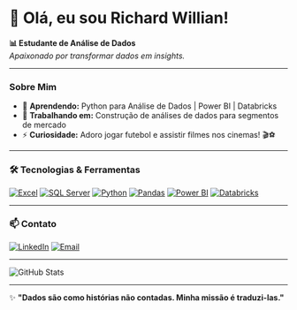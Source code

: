 # 👋 Olá, eu sou Richard Willian!

**📊 Estudante de Análise de Dados**  
*Apaixonado por transformar dados em insights.*

---

### **Sobre Mim**
- 🌱 **Aprendendo:** Python para Análise de Dados | Power BI | Databricks  
- 🚀 **Trabalhando em:** Construção de análises de dados para segmentos de mercado  
- ⚡ **Curiosidade:** Adoro jogar futebol e assistir filmes nos cinemas! 🎬⚽  

---

### **🛠️ Tecnologias & Ferramentas**  
[![Excel](https://img.shields.io/badge/Excel-217346?style=flat&logo=microsoftexcel&logoColor=white)](https://www.microsoft.com/pt-br/microsoft-365/excel)
[![SQL Server](https://img.shields.io/badge/SQL_Server-0876C8?style=flat&logo=microsoftsqlserver&logoColor=white)](https://www.microsoft.com/pt-br/sql-server)
[![Python](https://img.shields.io/badge/Python-3776AB?style=flat&logo=python&logoColor=white)](https://www.python.org/)
[![Pandas](https://img.shields.io/badge/Pandas-5449E3?style=flat&logo=pandas&logoColor=white)](https://pandas.pydata.org/)
[![Power BI](https://img.shields.io/badge/Power_BI-F2C811?style=flat&logo=powerbi&logoColor=black)](https://powerbi.microsoft.com/)
[![Databricks](https://img.shields.io/badge/Databricks-FF3621?style=flat&logo=databricks&logoColor=white)](https://databricks.com/)

---

### **📫 Contato**  
[![LinkedIn](https://img.shields.io/badge/LinkedIn-0A66C2?style=flat&logo=linkedin&logoColor=white)](https://www.linkedin.com/in/richardwmoliveira/)
[![Email](https://img.shields.io/badge/Email-EA4335?style=flat&logo=gmail&logoColor=white)](mailto:richardtrainer683@gmail.com)

---

![GitHub Stats](https://github-readme-stats.vercel.app/api?username=Richard-DevDSA&show_icons=true&theme=dark&hide_border=true)  

---

✨ **"Dados são como histórias não contadas. Minha missão é traduzi-las."**  
